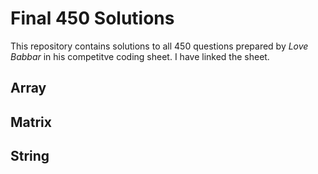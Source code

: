 # Final 450 Solutions
This repository contains solutions to all 450 questions prepared by *Love Babbar* in his competitve coding sheet. I have linked the sheet.

## Array

## Matrix
## String